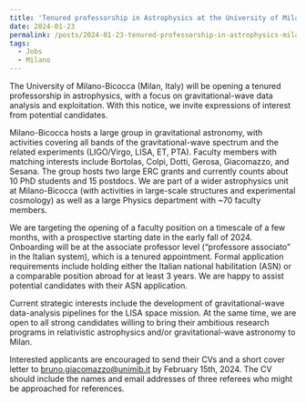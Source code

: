 ```yaml
---
title: 'Tenured professorship in Astrophysics at the University of Milano-Bicocca (Italy)'
date: 2024-01-23
permalink: /posts/2024-01-23-tenured-professorship-in-astrophysics-milan-italy
tags:
  - Jobs
  - Milano
---
```


The University of Milano-Bicocca (Milan, Italy) will be opening a tenured professorship in astrophysics, with a focus on gravitational-wave data analysis and exploitation. With this notice, we invite expressions of interest from potential candidates.

Milano-Bicocca hosts a large group in gravitational astronomy, with activities covering all bands of the gravitational-wave spectrum and the related experiments (LIGO/Virgo, LISA, ET, PTA). Faculty members with matching interests include Bortolas, Colpi, Dotti, Gerosa, Giacomazzo, and Sesana. The group hosts two large ERC grants and currently counts about 10 PhD students and 15 postdocs. We are part of a wider astrophysics unit at Milano-Bicocca (with activities in large-scale structures and experimental cosmology) as well as a large Physics department with ~70 faculty members.

We are targeting the opening of a faculty position on a timescale of a few months, with a prospective starting date in the early fall of 2024. Onboarding will be at the associate professor level (“professore associato” in the Italian system), which is a tenured appointment. Formal application requirements include holding either the Italian national habilitation (ASN) or a comparable position abroad for at least 3 years. We are happy to assist potential candidates with their ASN application.

Current strategic interests include the development of gravitational-wave data-analysis pipelines for the LISA space mission. At the same time, we are open to all strong candidates willing to bring their ambitious research programs in relativistic astrophysics and/or gravitational-wave astronomy to Milan.

Interested applicants are encouraged to send their CVs and a short cover letter to bruno.giacomazzo@unimib.it by February 15th, 2024. The CV should include the names and email addresses of three referees who might be approached for references.

